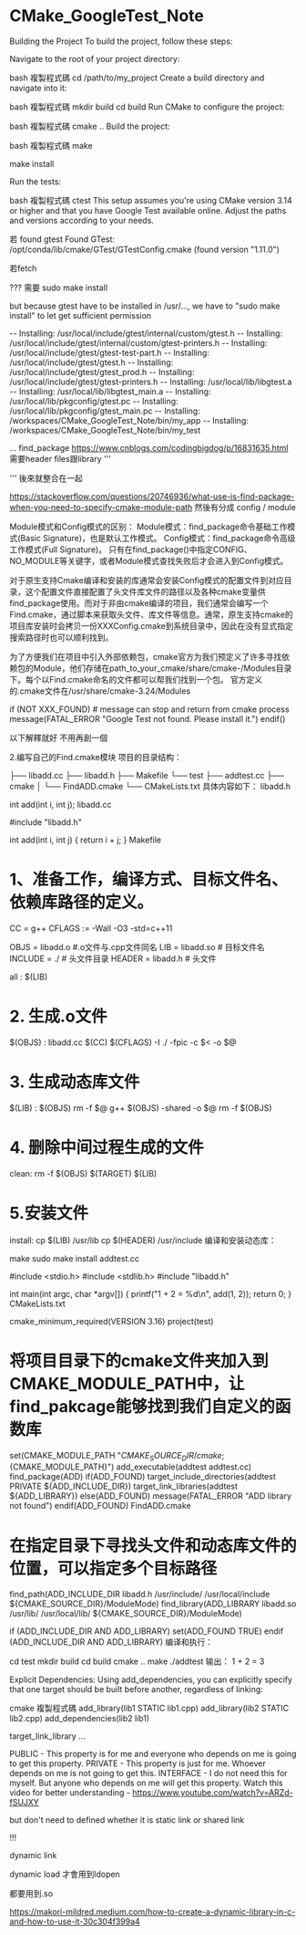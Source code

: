 # CMake_GoogleTest_Note

Building the Project
To build the project, follow these steps:

Navigate to the root of your project directory:

bash
複製程式碼
cd /path/to/my_project
Create a build directory and navigate into it:

bash
複製程式碼
mkdir build
cd build
Run CMake to configure the project:

bash
複製程式碼
cmake ..
Build the project:

bash
複製程式碼
make

make install

Run the tests:

bash
複製程式碼
ctest
This setup assumes you're using CMake version 3.14 or higher and that you have Google Test available online. Adjust the paths and versions according to your needs.


若 found gtest
Found GTest: /opt/conda/lib/cmake/GTest/GTestConfig.cmake (found version "1.11.0") 

若fetch

??? 需要 sudo make install

but because gtest have to be installed in /usr/..., we have to "sudo make install" to let get sufficient permission

-- Installing: /usr/local/include/gtest/internal/custom/gtest.h
-- Installing: /usr/local/include/gtest/internal/custom/gtest-printers.h
-- Installing: /usr/local/include/gtest/gtest-test-part.h
-- Installing: /usr/local/include/gtest/gtest.h
-- Installing: /usr/local/include/gtest/gtest_prod.h
-- Installing: /usr/local/include/gtest/gtest-printers.h
-- Installing: /usr/local/lib/libgtest.a
-- Installing: /usr/local/lib/libgtest_main.a
-- Installing: /usr/local/lib/pkgconfig/gtest.pc
-- Installing: /usr/local/lib/pkgconfig/gtest_main.pc
-- Installing: /workspaces/CMake_GoogleTest_Note/bin/my_app
-- Installing: /workspaces/CMake_GoogleTest_Note/bin/my_test





... find_package
https://www.cnblogs.com/codingbigdog/p/16831635.html
需要header files跟library
'''

'''
後來就整合在一起


https://stackoverflow.com/questions/20746936/what-use-is-find-package-when-you-need-to-specify-cmake-module-path
然後有分成 config / module

Module模式和Config模式的区别：
Module模式：find_package命令基础工作模式(Basic Signature)，也是默认工作模式。
Config模式：find_package命令高级工作模式(Full Signature)。 只有在find_package()中指定CONFIG、NO_MODULE等关键字，或者Module模式查找失败后才会进入到Config模式。


对于原生支持Cmake编译和安装的库通常会安装Config模式的配置文件到对应目录，这个配置文件直接配置了头文件库文件的路径以及各种cmake变量供find_package使用。而对于非由cmake编译的项目，我们通常会编写一个Find.cmake，通过脚本来获取头文件、库文件等信息。通常，原生支持cmake的项目库安装时会拷贝一份XXXConfig.cmake到系统目录中，因此在没有显式指定搜索路径时也可以顺利找到。


为了方便我们在项目中引入外部依赖包，cmake官方为我们预定义了许多寻找依赖包的Module，他们存储在path_to_your_cmake/share/cmake-<version>/Modules目录下。每个以Find<LibaryName>.cmake命名的文件都可以帮我们找到一个包。
官方定义的.cmake文件在/usr/share/cmake-3.24/Modules




if (NOT XXX_FOUND)
    # message can stop and return from cmake process
    message(FATAL_ERROR "Google Test not found. Please install it.")
endif()










以下解釋就好 不用再創一個


2.编写自己的Find.cmake模块
项目的目录结构：

├── libadd.cc
├── libadd.h
├── Makefile
└── test
    ├── addtest.cc
    ├── cmake
    │   └── FindADD.cmake
    └── CMakeLists.txt
具体内容如下：
libadd.h

int add(int i, int j);
libadd.cc

#include "libadd.h"
 
int add(int i, int j)
{
	return i + j;
}
Makefile

# 1、准备工作，编译方式、目标文件名、依赖库路径的定义。
CC = g++
CFLAGS  := -Wall -O3 -std=c++11 

OBJS = libadd.o #.o文件与.cpp文件同名
LIB = libadd.so # 目标文件名
INCLUDE = ./ # 头文件目录
HEADER = libadd.h # 头文件

all : $(LIB)

# 2. 生成.o文件 
$(OBJS) : libadd.cc
	$(CC) $(CFLAGS) -I ./ -fpic -c $< -o $@

# 3. 生成动态库文件
$(LIB) : $(OBJS)
	rm -f $@
	g++ $(OBJS) -shared -o $@ 
	rm -f $(OBJS)


# 4. 删除中间过程生成的文件 
clean:
	rm -f $(OBJS) $(TARGET) $(LIB)

# 5.安装文件
install:
	cp $(LIB) /usr/lib
	cp $(HEADER) /usr/include
编译和安装动态库：

make
sudo make install
addtest.cc

#include <stdio.h>
#include <stdlib.h>
#include "libadd.h"
 
int main(int argc, char *argv[]) 
{
	printf("1 + 2 = %d\n", add(1, 2));
	return 0;
}
CMakeLists.txt

cmake_minimum_required(VERSION 3.16)
project(test) 
# 将项目目录下的cmake文件夹加入到CMAKE_MODULE_PATH中，让find_pakcage能够找到我们自定义的函数库
set(CMAKE_MODULE_PATH "${CMAKE_SOURCE_DIR}/cmake;${CMAKE_MODULE_PATH}")
add_executable(addtest addtest.cc)
find_package(ADD)
if(ADD_FOUND)
    target_include_directories(addtest PRIVATE ${ADD_INCLUDE_DIR})
    target_link_libraries(addtest ${ADD_LIBRARY})
else(ADD_FOUND)
    message(FATAL_ERROR "ADD library not found")
endif(ADD_FOUND)
FindADD.cmake

# 在指定目录下寻找头文件和动态库文件的位置，可以指定多个目标路径
find_path(ADD_INCLUDE_DIR libadd.h /usr/include/ /usr/local/include ${CMAKE_SOURCE_DIR}/ModuleMode)
find_library(ADD_LIBRARY libadd.so  /usr/lib/ /usr/local/lib/ ${CMAKE_SOURCE_DIR}/ModuleMode)

if (ADD_INCLUDE_DIR AND ADD_LIBRARY)
	set(ADD_FOUND TRUE)
endif (ADD_INCLUDE_DIR AND ADD_LIBRARY)
编译和执行：

cd test
mkdir build
cd build
cmake ..
make
./addtest
输出：
1 + 2 = 3







Explicit Dependencies: Using add_dependencies, you can explicitly specify that one target should be built before another, regardless of linking:

cmake
複製程式碼
add_library(lib1 STATIC lib1.cpp)
add_library(lib2 STATIC lib2.cpp)
add_dependencies(lib2 lib1)




target_link_library ...

PUBLIC - This property is for me and everyone who depends on me is going to get this property.
PRIVATE - This property is just for me. Whoever depends on me is not going to get this.
INTERFACE - I do not need this for myself. But anyone who depends on me will get this property.
Watch this video for better understanding - https://www.youtube.com/watch?v=ARZd-fSUJXY

but don't need to defined whether it is static link or shared link





!!!

dynamic link

dynamic load
才會用到ldopen

都要用到.so

https://makori-mildred.medium.com/how-to-create-a-dynamic-library-in-c-and-how-to-use-it-30c304f399a4